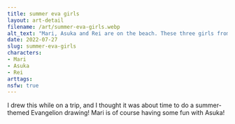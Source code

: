 ```yaml
---
title: summer eva girls
layout: art-detail
filename: /art/summer-eva-girls.webp
alt_text: "Mari, Asuka and Rei are on the beach. These three girls from left to right have brown hair, orange and blue hair with varying hues of pale skin. Mari is wearing a white bikini, Asuka some form of one piece and Rei is wearing a two-piece swimsuit. Mari is playing with Asuka's hair, which is causing Asuka some embarrassment."
date: 2022-07-27
slug: summer-eva-girls
characters:
- Mari
- Asuka
- Rei
arttags:
nsfw: true
---
```


I drew this while on a trip, and I thought it was about time to do a summer-themed Evangelion drawing! Mari is of course having some fun with Asuka!

